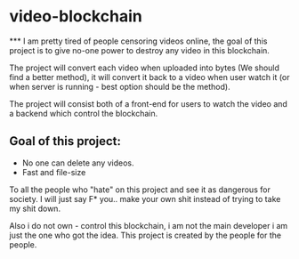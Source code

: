 # video-blockchain

*** I am pretty tired of people censoring videos online, the goal of this project is to give no-one power to destroy any video in this blockchain. 

The project will convert each video when uploaded into bytes (We should find a better method), it will convert it back to a video when user watch it (or when server is running - best option should be the method).

The project will consist both of a front-end for users to watch the video and a backend which control the blockchain.

## Goal of this project:
* No one can delete any videos.
* Fast and file-size


To all the people who "hate" on this project and see it as dangerous for society. I will just say F* you.. make your own shit instead of trying to take my shit down.

Also i do not own - control this blockchain, i am not the main developer i am just the one who got the idea. This project is created by the people for the people. 
